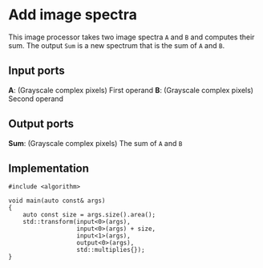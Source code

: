 # Add image spectra

This image processor takes two image spectra `A` and `B` and computes their sum. The output `Sum` is
a new spectrum that is the sum of `A` and `B`.

## Input ports

__A__: (Grayscale complex pixels) First operand
__B__: (Grayscale complex pixels) Second operand

## Output ports

__Sum__: (Grayscale complex pixels) The sum of `A` and `B`

## Implementation

```
#include <algorithm>
```

```
void main(auto const& args)
{
	auto const size = args.size().area();
	std::transform(input<0>(args),
	               input<0>(args) + size,
	               input<1>(args),
	               output<0>(args),
	               std::multiplies{});
}
```